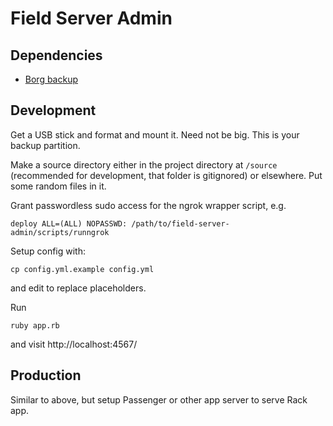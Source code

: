 # Field Server Admin

## Dependencies

* [Borg backup](https://borgbackup.readthedocs.io)

## Development

Get a USB stick and format and mount it. Need not be big. This is your backup partition.

Make a source directory either in the project directory at `/source` (recommended for development, that folder is gitignored) or elsewhere. Put some random files in it.

Grant passwordless sudo access for the ngrok wrapper script, e.g.

    deploy ALL=(ALL) NOPASSWD: /path/to/field-server-admin/scripts/runngrok

Setup config with:

    cp config.yml.example config.yml

and edit to replace placeholders.

Run

    ruby app.rb

and visit http://localhost:4567/

## Production

Similar to above, but setup Passenger or other app server to serve Rack app.
